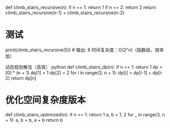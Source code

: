 
def climb_stairs_recursive(n):
    if n == 1:
        return 1
    if n == 2:
        return 2
    return climb_stairs_recursive(n-1) + climb_stairs_recursive(n-2)
 
# 测试
print(climb_stairs_recursive(5))  # 输出: 8
时间复杂度：O(2^n)（指数级，效率低）

动态规划解法（高效）
python
def climb_stairs_dp(n):
    if n == 1:
        return 1
    dp = [0] * (n + 1)
    dp[1] = 1
    dp[2] = 2
    for i in range(3, n + 1):
        dp[i] = dp[i-1] + dp[i-2]
    return dp[n]
 
# 优化空间复杂度版本
def climb_stairs_optimized(n):
    if n == 1:
        return 1
    a, b = 1, 2
    for _ in range(3, n + 1):
        a, b = b, a + b
    return b
